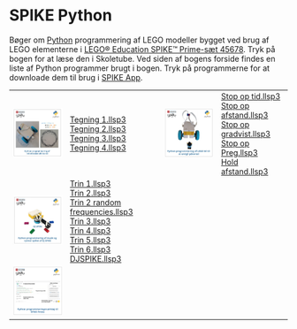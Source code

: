 # SPIKE Python
Bøger om <a href="https://www.python.org/" target="_blank">Python</a> programmering af LEGO modeller bygget ved brug af LEGO elementerne i <a href="https://www.lego.com/da-dk/product/lego-education-spike-prime-set-45678" target="_blank">
LEGO® Education SPIKE™ Prime-sæt 45678</a>.
Tryk på bogen for at læse den i Skoletube. Ved siden af bogens forside findes en liste af Python programmer brugt i bogen. Tryk på programmerne for at downloade dem til brug i 
<a href="https://education.lego.com/da-dk/downloads/spike-app/software/" target="_blank">SPIKE App</a>.
<table>
  <tr>
    <td><a href="https://www.skoletube.dk/video/8651552/cfc34d7aad4da3644b07450eed32c275" target="_blank">
      <img src="Tegne.png" alt="Krusedullekunst" width="200"></a></td>
    <td><a href="https://ocaprani.github.io/SPIKEPython/Tegning 1.llsp3" target="_blank">Tegning 1.llsp3</a><br>
        <a href="https://ocaprani.github.io/SPIKEPython/Tegning 2.llsp3" target="_blank">Tegning 2.llsp3</a><br>
        <a href="https://ocaprani.github.io/SPIKEPython/Tegning 3.llsp3" target="_blank">Tegning 3.llsp3</a><br>
        <a href="https://ocaprani.github.io/SPIKEPython/Tegning 4.llsp3" target="_blank">Tegning 4.llsp3</a><br>
    </td>
    <td><a href="https://www.skoletube.dk/video/8554674/e362a363f2209cf91ce9cb6822ab79ac" target="_blank">
      <img src="StopOp.png" alt="Undgå påkørsel" width="200"></a></td>
    <td><a href="https://ocaprani.github.io/SPIKEPython/Stop op tid.llsp3" target="_blank">Stop op tid.llsp3</a><br>
        <a href="https://ocaprani.github.io/SPIKEPython/Stop op afstand.llsp3" target="_blank">Stop op afstand.llsp3</a><br>
        <a href="https://ocaprani.github.io/SPIKEPython/Stop op gradvist.llsp3" target="_blank">Stop op gradvist.llsp3</a><br>
        <a href="https://ocaprani.github.io/SPIKEPython/Stop op Preg.llsp3" target="_blank">Stop op Preg.llsp3</a><br>
        <a href="https://ocaprani.github.io/SPIKEPython/Hold afstand.llsp3" target="_blank">Hold afstand.llsp3</a><br>
    </td>
  </tr>
  
  <tr>
    <td><a href="https://www.skoletube.dk/video/8651561/78d6c78e7c6bd324de8bb454a159a924" target="_blank">
      <img src="DJSPIKE.png" alt="DJSPIKE" width="200"></a></td>
    <td><a href="https://ocaprani.github.io/SPIKEPython/Trin 1.llsp3" target="_blank">Trin 1.llsp3</a><br>
        <a href="https://ocaprani.github.io/SPIKEPython/Trin 2.llsp3" target="_blank">Trin 2.llsp3</a><br>
        <a href="https://ocaprani.github.io/SPIKEPython/Trin 2 random frequencies.llsp3" target="_blank">Trin 2 random frequencies.llsp3</a><br>
        <a href="https://ocaprani.github.io/SPIKEPython/Trin 3.llsp3" target="_blank">Trin 3.llsp3</a><br>
        <a href="https://ocaprani.github.io/SPIKEPython/Trin 4.llsp3" target="_blank">Trin 4.llsp3</a><br>
        <a href="https://ocaprani.github.io/SPIKEPython/Trin 5.llsp3" target="_blank">Trin 5.llsp3</a><br>
        <a href="https://ocaprani.github.io/SPIKEPython/Trin 6.llsp3" target="_blank">Trin 6.llsp3</a><br>
        <a href="https://ocaprani.github.io/SPIKEPython/DJSPIKE.llsp3" target="_blank">DJSPIKE.llsp3</a><br>
    </td>
  </tr>

  <tr>
    <td><a href="https://www.skoletube.dk/video/8526286/86e8beb86d62005f5184242d1e3df053" target="_blank">
      <img src="PythonTool.png" alt="Python programmeringsværktøj" width="200"></a></td>
  </tr>
</table>
